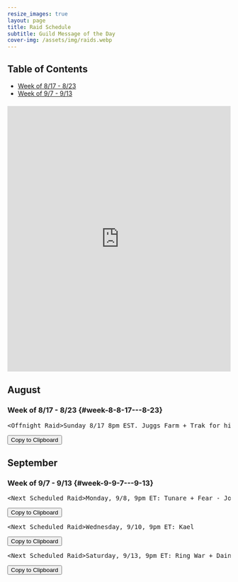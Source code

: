 ```yaml
---
resize_images: true
layout: page
title: Raid Schedule
subtitle: Guild Message of the Day
cover-img: /assets/img/raids.webp
---
```


## Table of Contents

- [Week of 8/17 - 8/23](#week-8-8-17---8-23)
- [Week of 9/7 - 9/13](#week-9-9-7---9-13)

<div class="calendar-container" style="margin: 20px 0;">
<iframe src="https://calendar.google.com/calendar/embed?src=66d83074080df7c55ea03673842f6e7b2c2f37ce0c38edf7137603c80e399802%40group.calendar.google.com&ctz=America%2FNew_York" 
style="border: 0" 
width="100%" 
height="600" 
frameborder="0" 
scrolling="no">
</iframe>
</div>


## August


### Week of 8/17 - 8/23 {#week-8-8-17---8-23}

<div class="copy-text-container"><pre class="copy-text-content" id="copy-box-zu8rvbp7n">&lt;Offnight Raid&gt;Sunday 8/17 8pm EST. Juggs Farm + Trak for his tooths ( - Join us at formerglory.lol</pre><button class="copy-button" onclick="copyText('copy-box-zu8rvbp7n')">Copy to Clipboard</button></div>


## September


### Week of 9/7 - 9/13 {#week-9-9-7---9-13}

<div class="copy-text-container"><pre class="copy-text-content" id="copy-box-dkbuh4zs8">&lt;Next Scheduled Raid&gt;Monday, 9/8, 9pm ET: Tunare + Fear - Join us at formerglory.lol</pre><button class="copy-button" onclick="copyText('copy-box-dkbuh4zs8')">Copy to Clipboard</button></div>

<div class="copy-text-container"><pre class="copy-text-content" id="copy-box-v1tx7ttxz">&lt;Next Scheduled Raid&gt;Wednesday, 9/10, 9pm ET: Kael                                                                                                                                                          •Friday, 9/12, 9pm ET: Klandi, Zlandi, HOT, - Join us at formerglory.lol</pre><button class="copy-button" onclick="copyText('copy-box-v1tx7ttxz')">Copy to Clipboard</button></div>

<div class="copy-text-container"><pre class="copy-text-content" id="copy-box-zyhln6331">&lt;Next Scheduled Raid&gt;Saturday, 9/13, 9pm ET: Ring War + Dain + Sleepers - Join us at formerglory.lol</pre><button class="copy-button" onclick="copyText('copy-box-zyhln6331')">Copy to Clipboard</button></div>

